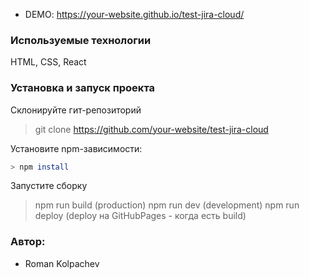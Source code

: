 - DEMO: https://your-website.github.io/test-jira-cloud/

### Используемые технологии

HTML, CSS, React

### Установка и запуск проекта

Склонируйте гит-репозиторий

> git clone <https://github.com/your-website/test-jira-cloud>

Установите npm-зависимости:

```bash
> npm install
```

Запустите сборку

> npm run build (production)
> npm run dev (development)
> npm run deploy (deploy на GitHubPages - когда есть build)

### Автор:

- Roman Kolpachev
